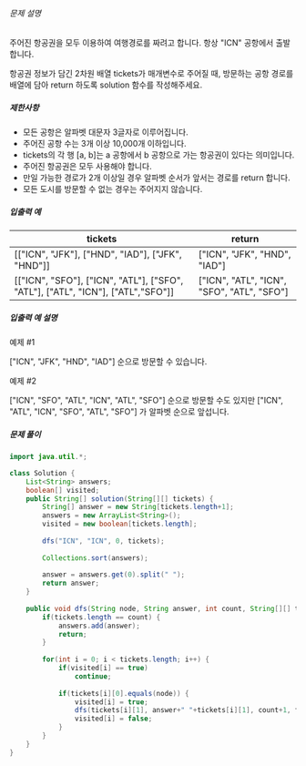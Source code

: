 ###### 문제 설명

주어진 항공권을 모두 이용하여 여행경로를 짜려고 합니다. 항상 "ICN" 공항에서 출발합니다.

항공권 정보가 담긴 2차원 배열 tickets가 매개변수로 주어질 때, 방문하는 공항 경로를 배열에 담아 return 하도록 solution 함수를 작성해주세요.

##### 제한사항

- 모든 공항은 알파벳 대문자 3글자로 이루어집니다.
- 주어진 공항 수는 3개 이상 10,000개 이하입니다.
- tickets의 각 행 [a, b]는 a 공항에서 b 공항으로 가는 항공권이 있다는 의미입니다.
- 주어진 항공권은 모두 사용해야 합니다.
- 만일 가능한 경로가 2개 이상일 경우 알파벳 순서가 앞서는 경로를 return 합니다.
- 모든 도시를 방문할 수 없는 경우는 주어지지 않습니다.

##### 입출력 예

| tickets                                                      | return                                     |
| ------------------------------------------------------------ | ------------------------------------------ |
| [["ICN", "JFK"], ["HND", "IAD"], ["JFK", "HND"]]             | ["ICN", "JFK", "HND", "IAD"]               |
| [["ICN", "SFO"], ["ICN", "ATL"], ["SFO", "ATL"], ["ATL", "ICN"], ["ATL","SFO"]] | ["ICN", "ATL", "ICN", "SFO", "ATL", "SFO"] |

##### 입출력 예 설명

예제 #1

["ICN", "JFK", "HND", "IAD"] 순으로 방문할 수 있습니다.

예제 #2

["ICN", "SFO", "ATL", "ICN", "ATL", "SFO"] 순으로 방문할 수도 있지만 ["ICN", "ATL", "ICN", "SFO", "ATL", "SFO"] 가 알파벳 순으로 앞섭니다.



##### **문제 풀이**

```java
import java.util.*;

class Solution {
    List<String> answers;
    boolean[] visited;
    public String[] solution(String[][] tickets) {
        String[] answer = new String[tickets.length+1];
        answers = new ArrayList<String>();
        visited = new boolean[tickets.length];
        
        dfs("ICN", "ICN", 0, tickets);
        
        Collections.sort(answers);
        
        answer = answers.get(0).split(" ");
        return answer;
    }
    
    public void dfs(String node, String answer, int count, String[][] tickets) {
        if(tickets.length == count) {
            answers.add(answer);
            return;
        }
        
        for(int i = 0; i < tickets.length; i++) {
            if(visited[i] == true)
                continue;
            
            if(tickets[i][0].equals(node)) {
                visited[i] = true;
                dfs(tickets[i][1], answer+" "+tickets[i][1], count+1, tickets);
                visited[i] = false;
            }
        }
    }
}
```

